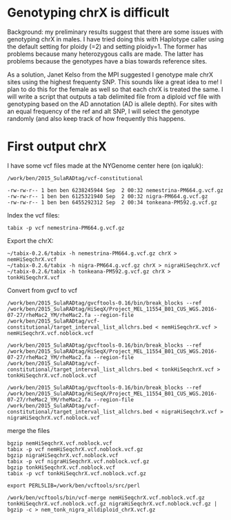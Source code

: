 # Genotyping chrX is difficult

Background: my preliminary results suggest that there are some issues with genotyping chrX in males.  I have tried doing this with Haplotype caller using the default setting for ploidy (=2) and setting ploidy=1.  The former has problems because many heterozygous calls are made.  The latter has problems because the genotypes have a bias towards reference sites.

As a solution, Janet Kelso from the MPI suggested I genotype male chrX sites using the highest frequenty SNP.  This sounds like a great idea to me!  I plan to do this for the female as well so that each chrX is treated the same. I will write a script that outputs a tab delimited file from a diploid vcf file with genotyping based on the AD annotation (AD is allele depth).  For sites with an equal frequency of the ref and alt SNP, I will select the genotype randomly (and also keep track of how frequently this happens.

# First output chrX

I have some vcf files made at the NYGenome center here (on iqaluk):
```
/work/ben/2015_SulaRADtag/vcf-constitutional
```
```
-rw-rw-r-- 1 ben ben 6238245944 Sep  2 00:32 nemestrina-PM664.g.vcf.gz
-rw-rw-r-- 1 ben ben 6125321940 Sep  2 00:32 nigra-PM664.g.vcf.gz
-rw-rw-r-- 1 ben ben 6455292312 Sep  2 00:34 tonkeana-PM592.g.vcf.gz
```
Index the vcf files:
```
tabix -p vcf nemestrina-PM664.g.vcf.gz
```
Export the chrX:

```
~/tabix-0.2.6/tabix -h nemestrina-PM664.g.vcf.gz chrX > nemHiSeqchrX.vcf 
~/tabix-0.2.6/tabix -h nigra-PM664.g.vcf.gz chrX > nigraHiSeqchrX.vcf 
~/tabix-0.2.6/tabix -h tonkeana-PM592.g.vcf.gz chrX > tonkHiSeqchrX.vcf 
```

Convert from gvcf to vcf
```
/work/ben/2015_SulaRADtag/gvcftools-0.16/bin/break_blocks --ref /work/ben/2015_SulaRADtag/HiSeqX/Project_MEL_11554_B01_CUS_WGS.2016-07-27/rheMac2_YM/rheMac2.fa --region-file /work/ben/2015_SulaRADtag/vcf-constitutional/target_interval_list_allchrs.bed < nemHiSeqchrX.vcf > nemHiSeqchrX.vcf.noblock.vcf

/work/ben/2015_SulaRADtag/gvcftools-0.16/bin/break_blocks --ref /work/ben/2015_SulaRADtag/HiSeqX/Project_MEL_11554_B01_CUS_WGS.2016-07-27/rheMac2_YM/rheMac2.fa --region-file /work/ben/2015_SulaRADtag/vcf-constitutional/target_interval_list_allchrs.bed < tonkHiSeqchrX.vcf > tonkHiSeqchrX.vcf.noblock.vcf

/work/ben/2015_SulaRADtag/gvcftools-0.16/bin/break_blocks --ref /work/ben/2015_SulaRADtag/HiSeqX/Project_MEL_11554_B01_CUS_WGS.2016-07-27/rheMac2_YM/rheMac2.fa --region-file /work/ben/2015_SulaRADtag/vcf-constitutional/target_interval_list_allchrs.bed < nigraHiSeqchrX.vcf > nigraHiSeqchrX.vcf.noblock.vcf
```
merge the files

```
bgzip nemHiSeqchrX.vcf.noblock.vcf
tabix -p vcf nemHiSeqchrX.vcf.noblock.vcf.gz
bgzip nigraHiSeqchrX.vcf.noblock.vcf
tabix -p vcf nigraHiSeqchrX.vcf.noblock.vcf.gz
bgzip tonkHiSeqchrX.vcf.noblock.vcf
tabix -p vcf tonkHiSeqchrX.vcf.noblock.vcf.gz

export PERL5LIB=/work/ben/vcftools/src/perl

/work/ben/vcftools/bin/vcf-merge nemHiSeqchrX.vcf.noblock.vcf.gz tonkHiSeqchrX.vcf.noblock.vcf.gz nigraHiSeqchrX.vcf.noblock.vcf.gz | bgzip -c > nem_tonk_nigra_alldiploid_chrX.vcf.gz
```
